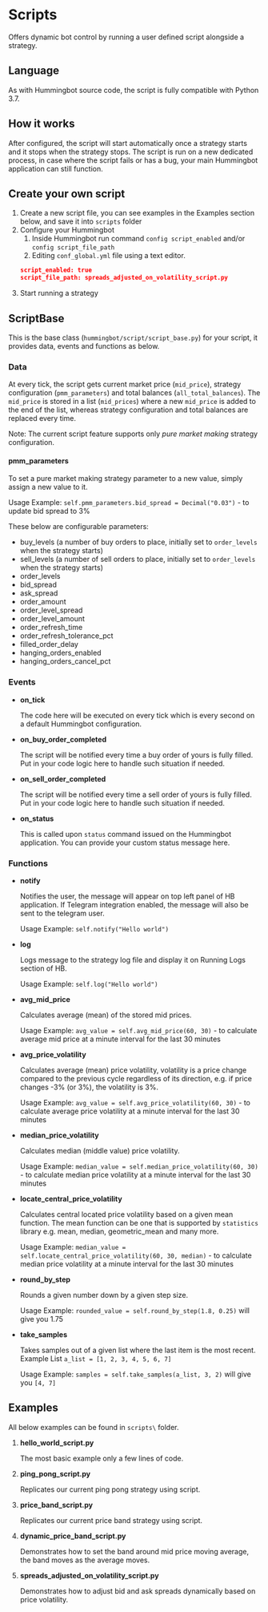 # Scripts
Offers dynamic bot control by running a user defined script alongside a strategy. 

## Language
As with Hummingbot source code, the script is fully compatible with Python 3.7.

## How it works
After configured, the script will start automatically once a strategy starts and it stops when the strategy stops. 
The script is run on a new dedicated process, in case where the script fails or has a bug, your main Hummingbot 
application can still function.

## Create your own script
1. Create a new script file, you can see examples in the Examples section below, and save it into `scripts` folder
1. Configure your Hummingbot
   1. Inside Hummingbot run command `config script_enabled` and/or `config script_file_path`
   1. Editing `conf_global.yml` file using a text editor.
   ```json
   script_enabled: true
   script_file_path: spreads_adjusted_on_volatility_script.py
   ```
1. Start running a strategy

## ScriptBase

This is the base class (`hummingbot/script/script_base.py`) for your script, it provides data, events and functions 
as below.
  
### Data

At every tick, the script gets current market price (`mid_price`), strategy configuration (`pmm_parameters`) and 
total balances (`all_total_balances`). The `mid_price` is stored in a list (`mid_prices`) where a new `mid_price` 
is added to the end of the list, whereas strategy configuration and total balances are replaced every time.

Note: The current script feature supports only *pure market making* strategy configuration.

#### pmm_parameters

To set a pure market making strategy parameter to a new value, simply assign a new value to it.

Usage Example: `self.pmm_parameters.bid_spread = Decimal("0.03")` - to update bid spread to 3%

These below are configurable parameters:
- buy_levels (a number of buy orders to place, initially set to `order_levels` when the strategy starts)
- sell_levels (a number of sell orders to place, initially set to `order_levels` when the strategy starts)
- order_levels
- bid_spread
- ask_spread
- order_amount
- order_level_spread
- order_level_amount
- order_refresh_time
- order_refresh_tolerance_pct
- filled_order_delay
- hanging_orders_enabled
- hanging_orders_cancel_pct
  
### Events  
* **on_tick**

  The code here will be executed on every tick which is every second on a default Hummingbot configuration.

* **on_buy_order_completed**

  The script will be notified every time a buy order of yours is fully filled. Put in your code logic here to handle such
situation if needed.

* **on_sell_order_completed**

  The script will be notified every time a sell order of yours is fully filled. Put in your code logic here to handle such
situation if needed.

* **on_status**

  This is called upon `status` command issued on the Hummingbot application. You can provide your custom status message 
here.

### Functions

* **notify**

  Notifies the user, the message will appear on top left panel of HB application.
  If Telegram integration enabled, the message will also be sent to the telegram user. 

  Usage Example: `self.notify("Hello world")`

* **log**

  Logs message to the strategy log file and display it on Running Logs section of HB.

  Usage Example: `self.log("Hello world")`

* **avg_mid_price**

  Calculates average (mean) of the stored mid prices.

  Usage Example: `avg_value = self.avg_mid_price(60, 30)` - to calculate average mid price at a minute interval for the 
last 30 minutes

* **avg_price_volatility**

  Calculates average (mean) price volatility, volatility is a price change compared to the previous cycle regardless of 
its direction, e.g. if price changes -3% (or 3%), the volatility is 3%.

  Usage Example: `avg_value = self.avg_price_volatility(60, 30)` - to calculate average price volatility at a minute 
interval for the last 30 minutes

* **median_price_volatility**

  Calculates median (middle value) price volatility.

  Usage Example: `median_value = self.median_price_volatility(60, 30)` - to calculate median price volatility at 
a minute interval for the last 30 minutes

* **locate_central_price_volatility**

  Calculates central located price volatility based on a given mean function. The mean function can be one 
that is supported by `statistics` library e.g. mean, median, geometric_mean and many more.

  Usage Example: `median_value = self.locate_central_price_volatility(60, 30, median)` - to calculate median price 
volatility at a minute interval for the last 30 minutes

* **round_by_step**

  Rounds a given number down by a given step size. 

  Usage Example: `rounded_value = self.round_by_step(1.8, 0.25)` will give you 1.75

* **take_samples**

  Takes samples out of a given list where the last item is the most recent. 
  Example List `a_list = [1, 2, 3, 4, 5, 6, 7]`
  
  Usage Example: `samples = self.take_samples(a_list, 3, 2)` will give you `[4, 7]`

## Examples
All below examples can be found in `scripts\` folder.

1. **hello\_world\_script.py**

   The most basic example only a few lines of code.

1. **ping\_pong\_script.py**

   Replicates our current ping pong strategy using script.

1. **price\_band\_script.py**

   Replicates our current price band strategy using script.

1. **dynamic\_price\_band\_script.py**

   Demonstrates how to set the band around mid price moving average, the band moves as the average moves.

1. **spreads\_adjusted\_on\_volatility\_script.py**

   Demonstrates how to adjust bid and ask spreads dynamically based on price volatility.
